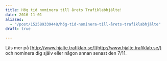 ```yaml
---
title: Hög tid nominera till årets Trafiklabhjälte!
date: 2016-11-01
aliases:
  - "/post/152589339448/hög-tid-nominera-till-årets-trafiklabhjälte"
draft: true

---
```


Läs mer på [http://www.hjalte.trafiklab.se/](http://www.hjalte.trafiklab.se/) och nominera dig själv eller någon annan senast den 7/11.
 

